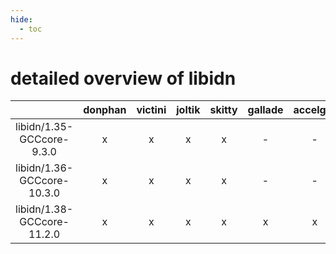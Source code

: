 ```yaml
---
hide:
  - toc
---
```


detailed overview of libidn
===========================

| |donphan|victini|joltik|skitty|gallade|accelgor|swalot|doduo|
| :---: | :---: | :---: | :---: | :---: | :---: | :---: | :---: | :---: |
|libidn/1.35-GCCcore-9.3.0|x|x|x|x|-|-|x|x|
|libidn/1.36-GCCcore-10.3.0|x|x|x|x|-|-|x|x|
|libidn/1.38-GCCcore-11.2.0|x|x|x|x|x|x|x|x|
